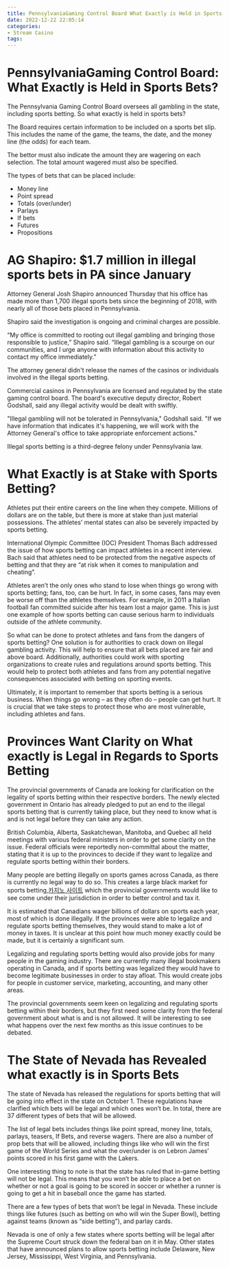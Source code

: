 ```yaml
---
title: PennsylvaniaGaming Control Board What Exactly is Held in Sports Bets 
date: 2022-12-22 22:05:14
categories:
- Stream Casino
tags:
---
```



#  PennsylvaniaGaming Control Board: What Exactly is Held in Sports Bets? 

The Pennsylvania Gaming Control Board oversees all gambling in the state, including sports betting. So what exactly is held in sports bets?

The Board requires certain information to be included on a sports bet slip. This includes the name of the game, the teams, the date, and the money line (the odds) for each team.

The bettor must also indicate the amount they are wagering on each selection. The total amount wagered must also be specified.

The types of bets that can be placed include: 

- Money line 
- Point spread 
- Totals (over/under) 
- Parlays 
- If bets 
- Futures 
- Propositions

#  AG Shapiro: $1.7 million in illegal sports bets in PA since January 

Attorney General Josh Shapiro announced Thursday that his office has made more than 1,700 illegal sports bets since the beginning of 2018, with nearly all of those bets placed in Pennsylvania. 

Shapiro said the investigation is ongoing and criminal charges are possible.

“My office is committed to rooting out illegal gambling and bringing those responsible to justice,” Shapiro said. “Illegal gambling is a scourge on our communities, and I urge anyone with information about this activity to contact my office immediately.” 

The attorney general didn't release the names of the casinos or individuals involved in the illegal sports betting. 

Commercial casinos in Pennsylvania are licensed and regulated by the state gaming control board. The board's executive deputy director, Robert Godshall, said any illegal activity would be dealt with swiftly. 

"Illegal gambling will not be tolerated in Pennsylvania," Godshall said. "If we have information that indicates it's happening, we will work with the Attorney General's office to take appropriate enforcement actions." 

Illegal sports betting is a third-degree felony under Pennsylvania law.

#  What Exactly is at Stake with Sports Betting? 

Athletes put their entire careers on the line when they compete. Millions of dollars are on the table, but there is more at stake than just material possessions. The athletes’ mental states can also be severely impacted by sports betting.

International Olympic Committee (IOC) President Thomas Bach addressed the issue of how sports betting can impact athletes in a recent interview. Bach said that athletes need to be protected from the negative aspects of betting and that they are “at risk when it comes to manipulation and cheating”.

Athletes aren’t the only ones who stand to lose when things go wrong with sports betting; fans, too, can be hurt. In fact, in some cases, fans may even be worse off than the athletes themselves. For example, in 2011 a Italian football fan committed suicide after his team lost a major game. This is just one example of how sports betting can cause serious harm to individuals outside of the athlete community.

So what can be done to protect athletes and fans from the dangers of sports betting? One solution is for authorities to crack down on illegal gambling activity. This will help to ensure that all bets placed are fair and above board. Additionally, authorities could work with sporting organizations to create rules and regulations around sports betting. This would help to protect both athletes and fans from any potential negative consequences associated with betting on sporting events.

Ultimately, it is important to remember that sports betting is a serious business. When things go wrong – as they often do – people can get hurt. It is crucial that we take steps to protect those who are most vulnerable, including athletes and fans.

#  Provinces Want Clarity on What exactly is Legal in Regards to Sports Betting 

The provincial governments of Canada are looking for clarification on the legality of sports betting within their respective borders. The newly elected government in Ontario has already pledged to put an end to the illegal sports betting that is currently taking place, but they need to know what is and is not legal before they can take any action.

British Columbia, Alberta, Saskatchewan, Manitoba, and Quebec all held meetings with various federal ministers in order to get some clarity on the issue. Federal officials were reportedly non-committal about the matter, stating that it is up to the provinces to decide if they want to legalize and regulate sports betting within their borders.

Many people are betting illegally on sports games across Canada, as there is currently no legal way to do so. This creates a large black market for sports betting,[카지노 사이트](https://choegocasino.com/) which the provincial governments would like to see come under their jurisdiction in order to better control and tax it.

It is estimated that Canadians wager billions of dollars on sports each year, most of which is done illegally. If the provinces were able to legalize and regulate sports betting themselves, they would stand to make a lot of money in taxes. It is unclear at this point how much money exactly could be made, but it is certainly a significant sum.

Legalizing and regulating sports betting would also provide jobs for many people in the gaming industry. There are currently many illegal bookmakers operating in Canada, and if sports betting was legalized they would have to become legitimate businesses in order to stay afloat. This would create jobs for people in customer service, marketing, accounting, and many other areas.

The provincial governments seem keen on legalizing and regulating sports betting within their borders, but they first need some clarity from the federal government about what is and is not allowed. It will be interesting to see what happens over the next few months as this issue continues to be debated.

#  The State of Nevada has Revealed what exactly is in Sports Bets

The state of Nevada has released the regulations for sports betting that will be going into effect in the state on October 1. These regulations have clarified which bets will be legal and which ones won’t be. In total, there are 37 different types of bets that will be allowed.

The list of legal bets includes things like point spread, money line, totals, parlays, teasers, If Bets, and reverse wagers. There are also a number of prop bets that will be allowed, including things like who will win the first game of the World Series and what the over/under is on Lebron James’ points scored in his first game with the Lakers.

One interesting thing to note is that the state has ruled that in-game betting will not be legal. This means that you won’t be able to place a bet on whether or not a goal is going to be scored in soccer or whether a runner is going to get a hit in baseball once the game has started.

There are a few types of bets that won’t be legal in Nevada. These include things like futures (such as betting on who will win the Super Bowl), betting against teams (known as “side betting”), and parlay cards.

Nevada is one of only a few states where sports betting will be legal after the Supreme Court struck down the federal ban on it in May. Other states that have announced plans to allow sports betting include Delaware, New Jersey, Mississippi, West Virginia, and Pennsylvania.
